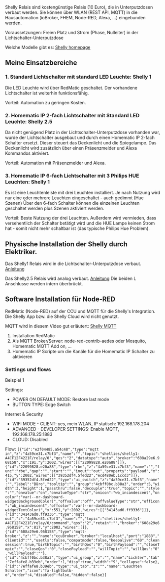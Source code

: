 Shelly Relais sind kostengünstige Relais (10 Euro), die in Unterputzdosen verbaut werden. 
Sie können über WLAN (REST API, MQTT) in die Hausautomation (ioBroker, FHEM, Node-RED, Alexa, ...) eingebunden werden.

Voraussetzungen: Freien Platz und Strom (Phase, Nulleiter) in der Lichtschalter-Unterputzdose 

Welche Modelle gibt es: [Shelly homepage](https://shelly.cloud/)

## Meine Einsatzbereiche

### 1. Standard Lichtschalter mit standard LED Leuchte: Shelly 1
Die LED Leuchte wird über RedMatic geschaltet. Der vorhandene Lichtschalter ist weiterhin funktionsfähig.

Vorteil: Automation zu geringen Kosten.

### 2. Homematic IP 2-fach Lichtschalter mit Standard LED Leuchte: Shelly 2.5
Da nicht genügend Platz in der Lichtschalter-Unterputzdose vorhanden war, wurde der Lichtschalter ausgebaut und durch einen Homematic IP 2-fach Schalter ersetzt. Dieser steuert das Deckenlicht und die Spiegelampe. Das Deckenlicht wird zusätzlich über einen Präsenzmelder und Alexa Kommandos aktiviert.

Vorteil: Automation mit Präsenzmelder und Alexa.

### 3. Homematic IP 6-fach Lichtschalter mit 3 Philips HUE Leuchten: Shelly 1 
Es ist eine Leuchtenleiste mit drei Leuchten installiert. Je nach Nutzung wird nur eine oder mehrere Leuchten eingeschaltet - auch gedimmt (Hue Szenen)
Über den 6-fach Schalter können die einzelnen Leuchten geschaltet werden plus Szenen aktiviert werden. 

Vorteil: Beste Nutzung der drei Leuchten. Außerdem wird vermieden, dass versehentlich der Schalter betätigt wird und die HUE Lampe keinen Strom hat - somit nicht mehr schaltbar ist (das typische Philips Hue Problem).

## Physische Installation der Shelly durch Elektriker.
Das Shelly1 Relais wird in die Lichtschalter-Unterputzdose verbaut. [Anleitung](https://www.youtube.com/watch?v=N25PJ8uLceg)

Das Shelly2.5 Relais wird analog verbaut. [Anleitung](https://www.youtube.com/watch?v=_DEqoUHP0IM)
Die beiden L Anschlusse werden intern überbrückt. 

## Software Installation für Node-RED
RedMatic (Node-RED) auf der CCU und MQTT für die Shelly's Integration. Die Shelly App bzw. die Shelly Cloud wird nicht genutzt. 

MQTT wird in diesem Video gut erläutert: [Shelly MQTT](https://www.youtube.com/watch?v=KQA70lZCccI)

1. Installation RedMatic
2. Als MQTT Broker/Server: node-red-contrib-aedes oder Mosquito, Homematic MQTT Add on, ... 
3. Homematic IP Scripte um die Kanäle für die Homematic IP Schalter zu aktivieren

### Settings und flows
Beispiel 1

Settings:  
* POWER ON DEFAULT MODE: Restore last mode
* BUTTON TYPE: Edge Switch

Internet & Security
* WIFI MODE - CLIENT: yes, mein WLAN, IP statisch: 192.168.178.204
* ADVANCED - DEVELOPER SETTINGS: Enable MQTT, 192.168.178.25:1883
* CLOUD: Disabled

Flow: `[{"id":"e2f04485.a54c48","type":"mqtt in","z":"4a59ce31.c7bf3","name":"","topic":"shellies/shelly1-A4CF12F4221F/relay/0","qos":"2","datatype":"auto","broker":"608a29e6.968158","x":191,"y":2002,"wires":[["22099828.e20a88"]]},{"id":"22099828.e20a88","type":"rbe","z":"4a59ce31.c7bf3","name":"","func":"rbe","gap":"","start":"","inout":"out","property":"payload","x":415,"y":2002,"wires":[["39352df4.5fed22","ecd480eb.1ccd3"]]},{"id":"39352df4.5fed22","type":"ui_switch","z":"4a59ce31.c7bf3","name":"","label":"Büro","tooltip":"","group":"4cbff0bc.b38a3","order":5,"width":3,"height":1,"passthru":false,"decouple":"true","topic":"","style":"","onvalue":"on","onvalueType":"str","onicon":"wb_incandescent","oncolor":"var(--nr-dashboard-widgetBackgroundColor)","offvalue":"off","offvalueType":"str","officon":"wb_incandescent","offcolor":"var(--nr-dashboard-widgetTextColor)","x":551,"y":2002,"wires":[["34143ad0.ff9336"]]},{"id":"34143ad0.ff9336","type":"mqtt out","z":"4a59ce31.c7bf3","name":"","topic":"shellies/shelly1-A4CF12F4221F/relay/0/command","qos":"2","retain":"","broker":"608a29e6.968158","x":817,"y":2002,"wires":[]},{"id":"608a29e6.968158","type":"mqtt-broker","z":"","name":"ccuBroker","broker":"localhost","port":"1883","clientid":"","usetls":false,"compatmode":false,"keepalive":"60","cleansession":true,"birthTopic":"","birthQos":"0","birthPayload":"","closeTopic":"","closeQos":"0","closePayload":"","willTopic":"","willQos":"0","willPayload":""},{"id":"4cbff0bc.b38a3","type":"ui_group","z":"","name":"Lichter","tab":"7effafe8.b39eb","order":1,"disp":true,"width":"9","collapse":false},{"id":"7effafe8.b39eb","type":"ui_tab","z":"","name":"Leuchten Schalter","icon":"fa-lightbulb-o","order":4,"disabled":false,"hidden":false}]`
